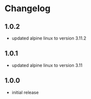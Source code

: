 # Changelog

## 1.0.2

- updated alpine linux to version 3.11.2

## 1.0.1

- updated alpine linux to version 3.11

## 1.0.0

- initial release
